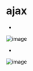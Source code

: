 # ajax

-
![image](https://user-images.githubusercontent.com/54789601/113530473-1bc59780-9601-11eb-8284-238806717101.png)

-
![image](https://user-images.githubusercontent.com/54789601/113530480-1d8f5b00-9601-11eb-80c5-b1bc30ab7038.png)
